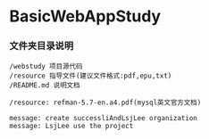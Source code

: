 # BasicWebAppStudy

### 文件夹目录说明

```
/webstudy 项目源代码
/resource 指导文件(建议文件格式:pdf,epu,txt)
/README.md 说明文档
```

```
/resource: refman-5.7-en.a4.pdf(mysql英文官方文档)
```

```
message: create successliAndLsjLee organization
message: LsjLee use the project
```


